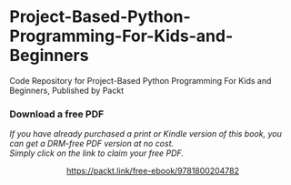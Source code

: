 # Project-Based-Python-Programming-For-Kids-and-Beginners
Code Repository for Project-Based Python Programming For Kids and Beginners, Published by Packt
### Download a free PDF

 <i>If you have already purchased a print or Kindle version of this book, you can get a DRM-free PDF version at no cost.<br>Simply click on the link to claim your free PDF.</i>
<p align="center"> <a href="https://packt.link/free-ebook/9781800204782">https://packt.link/free-ebook/9781800204782 </a> </p>
